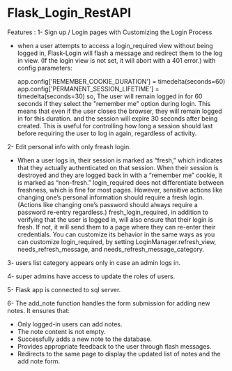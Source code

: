 # Flask_Login_RestAPI

Features : 
1- Sign up / Login pages with Customizing the Login Process 
  - when a user attempts to access a login_required view without being logged in, Flask-Login will flash a message and redirect them to the log in view. (If the login view is not set, it will abort with a 401 error.)
  with config parameters: 
        
    app.config['REMEMBER_COOKIE_DURATION'] = timedelta(seconds=60) 
    app.config['PERMANENT_SESSION_LIFETIME'] = timedelta(seconds=30)
    so, The user will remain logged in for 60 seconds if they select the "remember me" option during login. This means that even if the user closes the browser, they will remain logged in for this duration.
    and the session will expire 30 seconds after being created. This is useful for controlling how long a session should last before requiring the user to log in again, regardless of activity.


2- Edit personal info with only freash login.
 -  When a user logs in, their session is marked as “fresh,” which indicates that they actually authenticated on that session. When their session is destroyed and they are logged back in with a “remember me” cookie, it is marked as “non-fresh.” login_required does not differentiate between freshness, which is fine for most pages. However, sensitive actions like changing one’s personal information should require a fresh login. (Actions like changing one’s password should always require a password re-entry regardless.)
  fresh_login_required, in addition to verifying that the user is logged in, will also ensure that their login is fresh. If not, it will send them to a page where they can re-enter their credentials. You can customize its behavior in the same ways as you can customize login_required, by setting LoginManager.refresh_view, needs_refresh_message, and needs_refresh_message_category.

3- users list category appears only in case an admin logs in.

4- super admins have access to update the roles of users.

5- Flask app is connected to sql server.

6- The add_note function handles the form submission for adding new notes. It ensures that:

 - Only logged-in users can add notes.
 - The note content is not empty.
 - Successfully adds a new note to the database.
 - Provides appropriate feedback to the user through flash messages.
 - Redirects to the same page to display the updated list of notes and the add note form. 